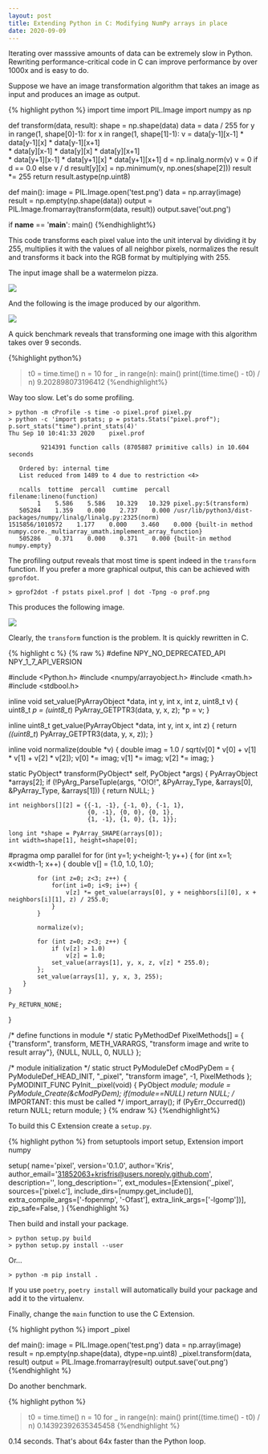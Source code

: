 ```yaml
---
layout: post
title: Extending Python in C: Modifying NumPy arrays in place
date: 2020-09-09
---
```


Iterating over masssive amounts of data can be extremely slow in Python.
Rewriting performance-critical code in C can improve performance by over 1000x
and is easy to do.

Suppose we have an image transformation algorithm that takes an image as input
and produces an image as output.

{% highlight python %}
import time
import PIL.Image
import numpy as np

def transform(data, result):
    shape = np.shape(data)
    data = data / 255
    for y in range(1, shape[0]-1):
        for x in range(1, shape[1]-1):
            v = data[y-1][x-1] * data[y-1][x] * data[y-1][x+1] \
                    * data[y][x-1] * data[y][x] * data[y][x+1] \
                    * data[y+1][x-1] * data[y+1][x] * data[y+1][x+1]
            d = np.linalg.norm(v)
            v = 0 if d == 0.0 else v / d
            result[y][x] = np.minimum(v, np.ones(shape[2]))
    result *= 255
    return result.astype(np.uint8)

def main():
    image = PIL.Image.open('test.png')
    data = np.array(image)
    result = np.empty(np.shape(data))
    output = PIL.Image.fromarray(transform(data, result))
    output.save('out.png')

if __name__ == '__main__':
    main()
{%endhighlight%}

This code transforms each pixel value into the unit interval by dividing it by 255,
multiplies it with the values of all neighbor pixels, normalizes the result and transforms it
back into the RGB format by multiplying with 255.

The input image shall be a watermelon pizza.

![](/assets/images/fruit-in.png)

And the following is the image produced by our algorithm.

![](/assets/images/fruit-out.png)

A quick benchmark reveals that transforming one image with this algorithm takes over 9 seconds.

{%highlight python%}
> t0 = time.time()
> n = 10
> for _ in range(n):
>     main()
> print((time.time() - t0) / n)
9.202898073196412
{%endhighlight%}

Way too slow. Let's do some profiling.

```
> python -m cProfile -s time -o pixel.prof pixel.py
> python -c 'import pstats; p = pstats.Stats("pixel.prof"); p.sort_stats("time").print_stats(4)'
Thu Sep 10 10:41:33 2020    pixel.prof

         9214391 function calls (8705887 primitive calls) in 10.604 seconds

   Ordered by: internal time
   List reduced from 1489 to 4 due to restriction <4>

   ncalls  tottime  percall  cumtime  percall filename:lineno(function)
        1    5.586    5.586   10.329   10.329 pixel.py:5(transform)
   505284    1.359    0.000    2.737    0.000 /usr/lib/python3/dist-packages/numpy/linalg/linalg.py:2325(norm)
1515856/1010572    1.177    0.000    3.460    0.000 {built-in method numpy.core._multiarray_umath.implement_array_function}
   505286    0.371    0.000    0.371    0.000 {built-in method numpy.empty}
```

The profiling output reveals that most time is spent indeed in the `transform` function.
If you prefer a more graphical output, this can be achieved with `gprofdot`.

```
> gprof2dot -f pstats pixel.prof | dot -Tpng -o prof.png
```

This produces the following image.

![](/assets/images/fruit-prof.png)

Clearly, the `transform` function is the problem. It is quickly rewritten in C.

{% highlight c %}
{% raw %}
#define NPY_NO_DEPRECATED_API NPY_1_7_API_VERSION

#include <Python.h>
#include <numpy/arrayobject.h>
#include <math.h>
#include <stdbool.h>

inline void set_value(PyArrayObject *data, int y, int x, int z, uint8_t v) {
    uint8_t *p = (uint8_t*) PyArray_GETPTR3(data, y, x, z);
    *p = v;
}

inline uint8_t get_value(PyArrayObject *data, int y, int x, int z) {
    return *((uint8_t*) PyArray_GETPTR3(data, y, x, z));
}

inline void normalize(double *v) {
    double imag = 1.0 / sqrt(v[0] * v[0] + v[1] * v[1] + v[2] * v[2]);
    v[0] *= imag;
    v[1] *= imag;
    v[2] *= imag;
}

static PyObject* transform(PyObject* self, PyObject *args) {
    PyArrayObject *arrays[2];
    if (!PyArg_ParseTuple(args, "O!O!", &PyArray_Type, &arrays[0], &PyArray_Type, &arrays[1])) {
        return NULL;
    }

    int neighbors[][2] = {{-1, -1}, {-1, 0}, {-1, 1},
                          {0, -1}, {0, 0}, {0, 1},
                          {1, -1}, {1, 0}, {1, 1}};

    long int *shape = PyArray_SHAPE(arrays[0]);
    int width=shape[1], height=shape[0];

#pragma omp parallel for
    for (int y=1; y<height-1; y++) {
        for (int x=1; x<width-1; x++) {
            double v[] = {1.0, 1.0, 1.0};

            for (int z=0; z<3; z++) {
                for(int i=0; i<9; i++) {
                    v[z] *= get_value(arrays[0], y + neighbors[i][0], x + neighbors[i][1], z) / 255.0;
                }
            }

            normalize(v);

            for (int z=0; z<3; z++) {
                if (v[z] > 1.0)
                    v[z] = 1.0;
                set_value(arrays[1], y, x, z, v[z] * 255.0);
            };
            set_value(arrays[1], y, x, 3, 255);
        }
    }

    Py_RETURN_NONE;
}

/*  define functions in module */
static PyMethodDef PixelMethods[] =
{
     {"transform", transform, METH_VARARGS,
         "transform image and write to result array"},
     {NULL, NULL, 0, NULL}
};

/* module initialization */
static struct PyModuleDef cModPyDem = {
    PyModuleDef_HEAD_INIT,
    "_pixel", "transform image",
    -1,
    PixelMethods
};
PyMODINIT_FUNC PyInit__pixel(void) {
    PyObject *module;
    module = PyModule_Create(&cModPyDem);
    if(module==NULL) return NULL;
    /* IMPORTANT: this must be called */
    import_array();
    if (PyErr_Occurred()) return NULL;
    return module;
}
{% endraw %}
{%endhighlight%}

To build this C Extension create a `setup.py`.

{% highlight python %}
from setuptools import setup, Extension
import numpy

setup(
    name='pixel',
    version='0.1.0',
    author='Kris',
    author_email='31852063+krisfris@users.noreply.github.com',
    description='',
    long_description='',
    ext_modules=[Extension('_pixel', sources=['pixel.c'],
                           include_dirs=[numpy.get_include()],
                           extra_compile_args=['-fopenmp', '-Ofast'],
                           extra_link_args=['-lgomp'])],
    zip_safe=False,
)
{%endhighlight %}

Then build and install your package.

```
> python setup.py build
> python setup.py install --user
```

Or...

```
> python -m pip install .
```

If you use `poetry`, `poetry install` will automatically build your package and add it to the virtualenv.

Finally, change the `main` function to use the C Extension.

{% highlight python %}
import _pixel

def main():
    image = PIL.Image.open('test.png')
    data = np.array(image)
    result = np.empty(np.shape(data), dtype=np.uint8)
    _pixel.transform(data, result)
    output = PIL.Image.fromarray(result)
    output.save('out.png')
{%endhighlight %}

Do another benchmark.

{% highlight python %}
> t0 = time.time()
> n = 10
> for _ in range(n):
>     main()
> print((time.time() - t0) / n)
0.14392392635345458
{%endhighlight %}


0.14 seconds. That's about 64x faster than the Python loop.
